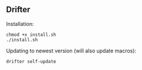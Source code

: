 Drifter
-------

Installation:

```
chmod +x install.sh
./install.sh
```

Updating to newest version (will also update macros):

```
drifter self-update
```
